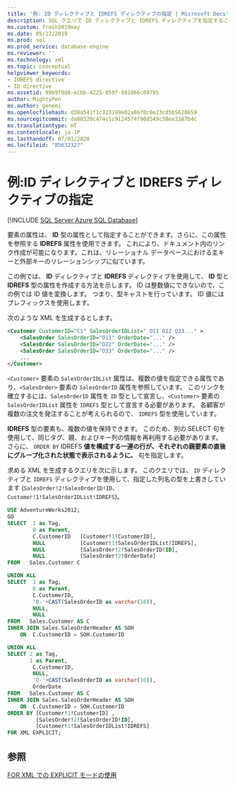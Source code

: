 ```yaml
---
title: '例: ID ディレクティブと IDREFS ディレクティブの指定 | Microsoft Docs'
description: SQL クエリで ID ディレクティブと IDREFS ディレクティブを指定することにより、ドキュメント内リンクを有効にする方法について説明します。
ms.custom: fresh2019may
ms.date: 05/22/2019
ms.prod: sql
ms.prod_service: database-engine
ms.reviewer: ''
ms.technology: xml
ms.topic: conceptual
helpviewer_keywords:
- IDREFS directive
- ID directive
ms.assetid: 99b9f0d8-ecbb-4225-859f-881066c09785
author: MightyPen
ms.author: genemi
ms.openlocfilehash: d38a541f1c323199e02a86f0c0e23cd5b5620659
ms.sourcegitcommit: da88320c474c1c9124574f90d549c50ee3387b4c
ms.translationtype: HT
ms.contentlocale: ja-JP
ms.lasthandoff: 07/01/2020
ms.locfileid: "85632327"
---
```

# <a name="example-specifying-the-id-and-idrefs-directives"></a>例:ID ディレクティブと IDREFS ディレクティブの指定

[!INCLUDE [SQL Server Azure SQL Database](../../includes/applies-to-version/sql-asdb.md)]

要素の属性は、 **ID** 型の属性として指定することができます。さらに、この属性を参照する **IDREFS** 属性を使用できます。 これにより、ドキュメント内のリンク作成が可能になります。これは、リレーショナル データベースにおける主キーと外部キーのリレーションシップに似ています。  
  
 この例では、 **ID** ディレクティブと **IDREFS** ディレクティブを使用して、 **ID** 型と **IDREFS** 型の属性を作成する方法を示します。 ID は整数値にできないので、この例では ID 値を変換します。 つまり、型キャストを行っています。 ID 値にはプレフィックスを使用します。  
  
 次のような XML を生成するとします。  
  
```xml
<Customer CustomerID="C1" SalesOrderIDList=" O11 O22 O33..." >
    <SalesOrder SalesOrderID="O11" OrderDate="..." />  
    <SalesOrder SalesOrderID="O22" OrderDate="..." />  
    <SalesOrder SalesOrderID="O33" OrderDate="..." />  
    ...  
</Customer>  
```  
  
`<Customer>` 要素の `SalesOrderIDList` 属性は、複数の値を指定できる属性であり、`<SalesOrder>` 要素の `SalesOrderID` 属性を参照しています。 このリンクを確立するには、`SalesOrderID` 属性を `ID` 型として宣言し、`<Customer>` 要素の `SalesOrderIDList` 属性を `IDREFS` 型として宣言する必要があります。 各顧客が複数の注文を発注することが考えられるので、 `IDREFS` 型を使用しています。
  
 **IDREFS** 型の要素も、複数の値を保持できます。 このため、別の SELECT 句を使用して、同じタグ、親、およびキー列の情報を再利用する必要があります。 さらに、 `ORDER BY` IDREFS **値を構成する一連の行が、それぞれの親要素の直後にグループ化された状態で表示されるように、** 句を指定します。  
  
 求める XML を生成するクエリを次に示します。 このクエリでは、 `ID` ディレクティブと `IDREFS` ディレクティブを使用して、指定した列名の型を上書きしています (`SalesOrder!2!SalesOrderID!ID`、 `Customer!1!SalesOrderIDList!IDREFS`)。  
  
```sql
USE AdventureWorks2012;  
GO  
SELECT  1 as Tag,  
        0 as Parent,  
        C.CustomerID   [Customer!1!CustomerID],  
        NULL           [Customer!1!SalesOrderIDList!IDREFS],
        NULL           [SalesOrder!2!SalesOrderID!ID],  
        NULL           [SalesOrder!2!OrderDate]  
FROM   Sales.Customer C   

UNION ALL   
SELECT  1 as Tag,  
        0 as Parent,  
        C.CustomerID,  
        'O-'+CAST(SalesOrderID as varchar(10)),   
        NULL,  
        NULL  
FROM   Sales.Customer AS C  
INNER JOIN Sales.SalesOrderHeader AS SOH  
    ON  C.CustomerID = SOH.CustomerID  

UNION ALL  
SELECT 2 as Tag,  
       1 as Parent,  
        C.CustomerID,  
        NULL,  
        'O-'+CAST(SalesOrderID as varchar(10)),  
        OrderDate  
FROM   Sales.Customer AS C  
INNER JOIN Sales.SalesOrderHeader AS SOH  
    ON  C.CustomerID = SOH.CustomerID
ORDER BY [Customer!1!CustomerID] ,
         [SalesOrder!2!SalesOrderID!ID],  
         [Customer!1!SalesOrderIDList!IDREFS]  
FOR XML EXPLICIT;  
```  
  
## <a name="see-also"></a>参照  
 [FOR XML での EXPLICIT モードの使用](../../relational-databases/xml/use-explicit-mode-with-for-xml.md)  
  
  
